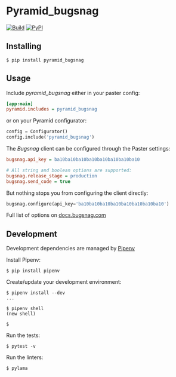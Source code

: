 # Pyramid_bugsnag

[![Build](https://travis-ci.org/pior/pyramid_bugsnag.svg?branch=multi-python-ci-travis)](https://travis-ci.org/pior/pyramid_bugsnag)
[![PyPI](https://img.shields.io/pypi/v/pyramid-bugsnag.svg)](https://pypi.python.org/pypi/pyramid-bugsnag)


## Installing


```shell
$ pip install pyramid_bugsnag
```


## Usage

Include *pyramid_bugsnag* either in your paster config:

```ini
[app:main]
pyramid.includes = pyramid_bugsnag
```

or on your Pyramid configurator:

```python
config = Configurator()
config.include('pyramid_bugsnag')
```

The *Bugsnag* client can be configured through the Paster settings:

```ini
bugsnag.api_key = ba10ba10ba10ba10ba10ba10ba10ba10

# All string and boolean options are supported:
bugsnag.release_stage = production
bugsnag.send_code = true
```

But nothing stops you from configuring the client directly:

```python
bugsnag.configure(api_key='ba10ba10ba10ba10ba10ba10ba10ba10')
```

Full list of options on [docs.bugsnag.com](https://docs.bugsnag.com/platforms/python/other/configuration-options/)


## Development

Development dependencies are managed by [Pipenv](https://docs.pipenv.org/)

Install Pipenv:
```shell
$ pip install pipenv
```

Create/update your development environment:
```shell
$ pipenv install --dev
...

$ pipenv shell
(new shell)

$
```

Run the tests:
```shell
$ pytest -v
```

Run the linters:
```shell
$ pylama
```

